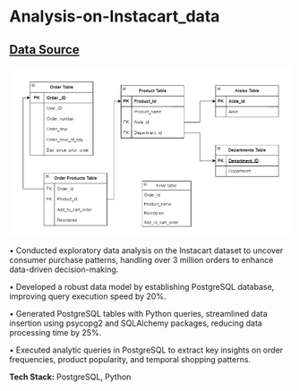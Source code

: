 # Analysis-on-Instacart_data
## [Data Source](https://www.kaggle.com/competitions/instacart-market-basket-analysis/data)

![Analysis-on-Instacart_data](images/instacart.png)

•	Conducted exploratory data analysis on the Instacart dataset to uncover consumer purchase patterns, handling over 3 million orders to enhance data-driven decision-making.

•	Developed a robust data model by establishing PostgreSQL database, improving query execution speed by 20%.

•	Generated PostgreSQL tables with Python queries, streamlined data insertion using psycopg2 and SQLAlchemy packages, reducing data processing time by 25%.

•	Executed analytic queries in PostgreSQL to extract key insights on order frequencies, product popularity, and temporal shopping patterns.

**Tech Stack:** PostgreSQL, Python
